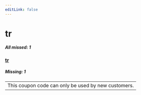 ```yaml
---
editLink: false
---
```


# tr

##### All missed: 1


### [tr](https://github.com/Laravel-Lang/lang/blob/main/locales/tr/tr.json)

##### Missing: 1

<table >
<tr><td align="left" >
This coupon code can only be used by new customers.
</td>
</tr>

</table>


